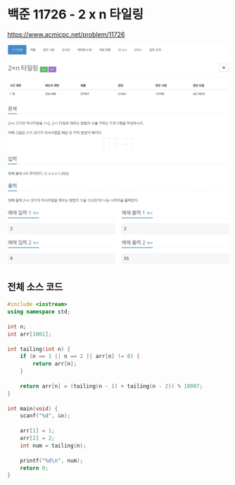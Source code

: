 # 백준 11726 - 2 x n 타일링

https://www.acmicpc.net/problem/11726

![](11726.jpeg)

## 전체 소스 코드
```cpp
#include <iostream>
using namespace std;

int n;
int arr[1001];

int tailing(int n) {
    if (n == 1 || n == 2 || arr[n] != 0) {
        return arr[n];
    }

    return arr[n] = (tailing(n - 1) + tailing(n - 2)) % 10007;
}

int main(void) {
    scanf("%d", &n);

    arr[1] = 1;
    arr[2] = 2;
    int num = tailing(n);

    printf("%d\n", num);
    return 0;
}
```
